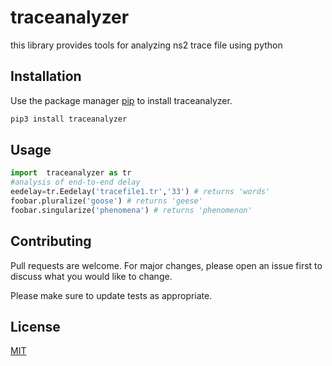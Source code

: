 # traceanalyzer
this library provides tools for analyzing ns2 trace file using python
## Installation

Use the package manager [pip](https://pip.pypa.io/en/stable/) to install traceanalyzer.

```bash
pip3 install traceanalyzer

```

## Usage

```python
import  traceanalyzer as tr
#analysis of end-to-end delay
eedelay=tr.Eedelay('tracefile1.tr','33') # returns 'words'
foobar.pluralize('goose') # returns 'geese'
foobar.singularize('phenomena') # returns 'phenomenon'
```

## Contributing
Pull requests are welcome. For major changes, please open an issue first to discuss what you would like to change.

Please make sure to update tests as appropriate.

## License
[MIT](https://choosealicense.com/licenses/mit/)
